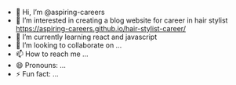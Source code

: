 - 👋 Hi, I’m @aspiring-careers
- 👀 I’m interested in creating a blog website for career in hair stylist https://aspiring-careers.github.io/hair-stylist-career/
- 🌱 I’m currently learning react and javascript
- 💞️ I’m looking to collaborate on ...
- 📫 How to reach me ...
- 😄 Pronouns: ...
- ⚡ Fun fact: ...

<!---
aspiring-careers/aspiring-careers is a ✨ special ✨ repository because its `README.md` (this file) appears on your GitHub profile.
You can click the Preview link to take a look at your changes.
--->
